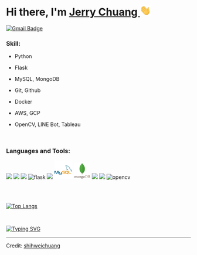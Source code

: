 <h1> Hi there, I'm <a  href="https://github.com/shihweichuang/"> Jerry Chuang </a> <img src="https://raw.githubusercontent.com/ABSphreak/ABSphreak/master/gifs/Hi.gif" width="30px"></h1>


<!-- Gmail -->
[![Gmail Badge](https://img.shields.io/badge/shihweichuang622@gmail.com-30302f?style=flat&logo=Gmail&logoColor=red)](mailto:shihweichuang622@gmail.com)

</div>




<h3 align="left">Skill:</h3>
<p align="left">

- Python
  
- Flask
  
- MySQL, MongoDB
  
- Git, Github
  
- Docker
  
- AWS, GCP
  
- OpenCV, LINE Bot, Tableau

<br> 

<h3 align="left">Languages and Tools:</h3>
<p align="left">

  <img src="https://img.icons8.com/color/48/4a90e2/python--v1.png"/>
  <img src="https://img.icons8.com/color/48/4a90e2/pycharm"/>
  <img src="https://img.icons8.com/color/48/4a90e2/visual-studio-code-2019.png"/>
  <img src="https://www.vectorlogo.zone/logos/pocoo_flask/pocoo_flask-icon.svg" alt="flask" width="45" height="45"/>
  <img src="https://img.icons8.com/fluency/48/4a90e2/docker.png"/>
  <img src="https://raw.githubusercontent.com/devicons/devicon/master/icons/mysql/mysql-original-wordmark.svg" alt="mysql" width="50" height="50"/>
  <img src="https://raw.githubusercontent.com/devicons/devicon/master/icons/mongodb/mongodb-original-wordmark.svg" alt="mongodb" width="45" height="45"/>
  <img src="https://img.icons8.com/color/48/4a90e2/git.png"/>
  <img src="https://img.icons8.com/fluent/48/4a90e2/github.png"/>
  <img src="https://www.vectorlogo.zone/logos/opencv/opencv-icon.svg" alt="opencv" width="45" height="45"/>


</p>

<br> 
<br> 

[![Top Langs](https://github-readme-stats.vercel.app/api/top-langs/?username=shihweichuang&theme=dark&layout=compact&langs_count=8&hide=jupyter%20notebook,openedge%20abl,css,cython,vba,smarty,jinja,fortran&exclude_repo=thi101,chi101-python-etl-dm-flask,tgi103,cfb101-python,tfb102,tibame-db105,cgi101,ceb102-course,eb103-python,tgi102,PORTFOLIO,tgi101,CFI102,CFI101,TFI101,TFB103,cfb101-git-practice,tfb101,ceb101-python,teb103-pyetl,teb103-python,ceb101-flask,ceb101-pyetl,course-html,teb102-pyetl,eb103-PyETL,EB102-PyETL,eb102-python,teb101-PyETL,PyETL-EB101,tibame-db106,cb104)](https://github.com/shihweichuang)

<br> 

<!-- dynamic typing effect 動態打字效果 -->
[![Typing SVG](https://readme-typing-svg.herokuapp.com/?lines=THANKS+FOR+VISITING!!;HAVE+A+NICE+DAY!!&center=true&color="FF0000"&size=26)](https://github.com/shihweichuang)

---

Credit: [shihweichuang](https://github.com/shihweichuang)

<!-- ### Hi there 👋 -->

<!--
**shihweichuang/shihweichuang** is a ✨ _special_ ✨ repository because its `README.md` (this file) appears on your GitHub profile.

Here are some ideas to get you started:

- 🔭 I’m currently working on ...
- 🌱 I’m currently learning ...
- 👯 I’m looking to collaborate on ...
- 🤔 I’m looking for help with ...
- 💬 Ask me about ...
- 📫 How to reach me: ...
- 😄 Pronouns: ...
- ⚡ Fun fact: ...
-->
